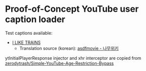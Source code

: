 # Proof-of-Concept YouTube user caption loader

Test captions available:

 - [I LIKE TRAINS](https://www.youtube.com/watch?v=hHkKJfcBXcw)
    - Translation source (korean): [asdfmovie - 나무위키](https://namu.wiki/w/asdfmovie#s-4.1)

ytInitialPlayerResponse injector and xhr interceptor are copied from [zerodytrash/Simple-YouTube-Age-Restriction-Bypass](https://github.com/zerodytrash/Simple-YouTube-Age-Restriction-Bypass/)
